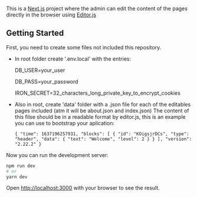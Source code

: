 This is a [Next.js](https://nextjs.org/) project where the admin can edit the content of the pages directly in the browser using [Editor.js](https://editorjs.io/)

## Getting Started

First, you need to create some files not included this repository.

* In root folder create '.env.local' with the entries:

  DB_USER=your_user

  DB_PASS=your_password
  
  IRON_SECRET=32_characters_long_private_key_to_encrypt_cookies
  

* Also in root, create 'data' folder with a .json file for each of the editables pages included (atm it will be about.json and index.json)
The content of this filse should be in a readable format by editor.js, this is an example you can use to bootstrap your aplication:

  `{
    "time": 1637196257931,
    "blocks": [
        {
            "id": "KOigsjrDCs",
            "type": "header",
            "data": {
                "text": "Welcome",
                "level": 2
            }
        }
    ],
    "version": "2.22.2"
}`


Now you can run the development server:

```bash
npm run dev
# or
yarn dev
```

Open [http://localhost:3000](http://localhost:3000) with your browser to see the result.
